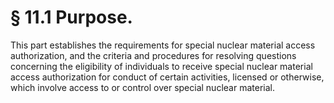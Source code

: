 # § 11.1   Purpose.

This part establishes the requirements for special nuclear material access authorization, and the criteria and procedures for resolving questions concerning the eligibility of individuals to receive special nuclear material access authorization for conduct of certain activities, licensed or otherwise, which involve access to or control over special nuclear material.




